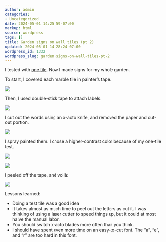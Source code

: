 ```yaml
---
author: admin
categories:
- Uncategorized
date: 2024-05-01 14:25:59-07:00
markup: html
source: wordpress
tags: []
title: Garden signs on wall tiles (pt 2)
updated: 2024-05-01 14:28:24-07:00
wordpress_id: 1332
wordpress_slug: garden-signs-on-wall-tiles-pt-2
---
```

I tested with [one tile][1]. Now I made signs for my whole garden.

To start, I covered each marble tile in painter’s tape.

[![](https://blog.za3k.com/wp-content/uploads/2024/05/001_tape-1024x528.jpg)][2]

Then, I used double-stick tape to attach labels.

[![](https://blog.za3k.com/wp-content/uploads/2024/05/002_labels.jpg)][3]

I cut out the words using an x-acto knife, and removed the paper and cut-out portion.

[![](https://blog.za3k.com/wp-content/uploads/2024/05/003_cut_out-1024x685.jpg)][4]

I spray painted them. I chose a higher-contrast color because of my one-tile test.

[![](https://blog.za3k.com/wp-content/uploads/2024/05/basil-colors-226x300.jpg)][5]

[![](https://blog.za3k.com/wp-content/uploads/2024/05/004_spray_painted-1024x368.jpg)][6]

I peeled off the tape, and voilà:

[![](https://blog.za3k.com/wp-content/uploads/2024/05/005_tape_removed-1024x480.jpg)][7]

Lessons learned:

-   Doing a test tile was a good idea
-   It takes almost as much time to peel out the letters as cut it. I was thinking of using a laser cutter to speed things up, but it could at most halve the manual labor.
-   You should switch x-acto blades more often than you think.
-   I should have spent even more time on an easy-to-cut font. The “a”, “e”, and “r” are too hard in this font.

[1]: https://blog.za3k.com/garden-signs-on-wall-tiles/
[2]: https://blog.za3k.com/wp-content/uploads/2024/05/001_tape-scaled.jpg
[3]: https://blog.za3k.com/wp-content/uploads/2024/05/002_labels.jpg
[4]: https://blog.za3k.com/wp-content/uploads/2024/05/003_cut_out-scaled.jpg
[5]: https://blog.za3k.com/wp-content/uploads/2024/05/basil-colors.jpg
[6]: https://blog.za3k.com/wp-content/uploads/2024/05/004_spray_painted-scaled.jpg
[7]: https://blog.za3k.com/wp-content/uploads/2024/05/005_tape_removed-scaled.jpg
